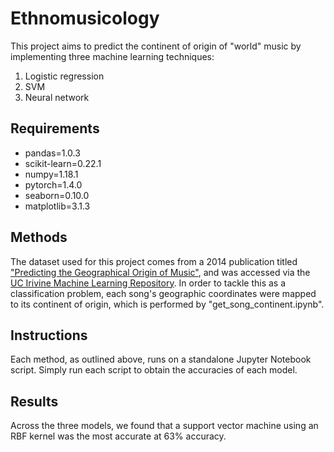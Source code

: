 # Ethnomusicology
This project aims to predict the continent of origin of "world" music by implementing three machine learning techniques:
1. Logistic regression
2. SVM
3. Neural network

## Requirements
* pandas=1.0.3
* scikit-learn=0.22.1
* numpy=1.18.1
* pytorch=1.4.0
* seaborn=0.10.0
* matplotlib=3.1.3

## Methods
The dataset used for this project comes from a 2014 publication titled ["Predicting the Geographical Origin of Music"](https://ieeexplore.ieee.org/document/7023456), and was accessed via the [UC Irivine Machine Learning Repository](http://archive.ics.uci.edu/ml/datasets/Geographical+Original+of+Music). In order to tackle this as a classification problem, each song's geographic coordinates were mapped to its continent of origin, which is performed by "get_song_continent.ipynb".

## Instructions
Each method, as outlined above, runs on a standalone Jupyter Notebook script. Simply run each script to obtain the accuracies of each model.

## Results
Across the three models, we found that a support vector machine using an RBF kernel was the most accurate at 63% accuracy.
